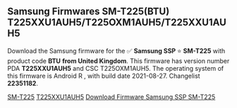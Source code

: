 <h2>Samsung Firmwares SM-T225(BTU) T225XXU1AUH5/T225OXM1AUH5/T225XXU1AUH5</h2>
Download the Samsung firmware for the ✅ <strong>Samsung SSP </strong> ⭐ <strong>SM-T225</strong> with product code <strong>BTU</strong> <strong> from United Kingdom</strong>. This firmware has version number PDA <strong>T225XXU1AUH5</strong> and CSC T225OXM1AUH5. The operating system of this firmware is Android R , with build date 2021-08-27. Changelist <strong>22351182</strong>.


[SM-T225](https://samfirm.shop/samsung/model/SM-T225)
[T225XXU1AUH5](https://samfirm.shop/samsung/pda/T225XXU1AUH5)
[Download Firmware Samsung SSP SM-T225](https://samfirm.shop/samsung/firmware/451787)
